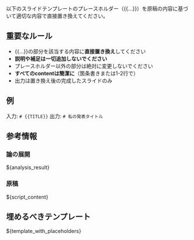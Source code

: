以下のスライドテンプレートのプレースホルダー（{{...}}）を原稿の内容に基づいて適切な内容で直接置き換えてください。

## 重要なルール
- {{...}}の部分を該当する内容に**直接置き換え**してください
- **説明や補足は一切追加しないでください**
- プレースホルダー以外の部分は絶対に変更しないでください
- **すべてのcontentは簡潔に**（箇条書きまたは1-2行で）
- 出力は置き換え後の完成したスライドのみ

## 例
入力: `# {{TITLE}}`
出力: `# 私の発表タイトル`

## 参考情報

### 論の展開
${analysis_result}

### 原稿
${script_content}

## 埋めるべきテンプレート

${template_with_placeholders}